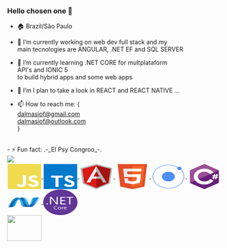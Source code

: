 ### Hello chosen one 🖖    

- 🏠 Brazil/São Paulo<br>
  
- 🔭 I’m currently working on web dev full stack and my
  <br> main tecnologies are ANGULAR, .NET EF and SQL SERVER<br>
 
- 🌱 I’m currently learning .NET CORE for multplataform<br>
  API's and IONIC 5<br>
  to build hybrid apps and some web apps<br>
 
- 👀 I’m I plan to take a look in REACT and REACT NATIVE ...<br>
 
- 📫 How to reach me: {<br>
    dalmasiof@gmail.com<br>
    dalmasiof@outlook.com<br>
 }
 <br>
- ⚡ Fun fact: .-_El Psy Congroo_-. 
    <br>
</td>
          <td>
               <div>
               
 <a href="https://github.com/dalmasiof">
  <img height="180em" src="https://github-readme-stats.vercel.app/api/top-langs/?username=dalmasiof&layout=compact&langs_count=7&theme=dark"/>
</div>

  
<div>

  <img align="center" alt="DAL-Js" height="60" width="80" src="https://raw.githubusercontent.com/devicons/devicon/master/icons/javascript/javascript-plain.svg">
  <img align="center" alt="DAL-Ts" height="60" width="80" src="https://raw.githubusercontent.com/devicons/devicon/master/icons/typescript/typescript-plain.svg">
  <img align="center" alt="DAL-netcore" height="60" width="80" src="https://raw.githubusercontent.com/devicons/devicon/master/icons/angularjs/angularjs-original.svg">
  <img align="center" alt="DAL-HTML" height="60" width="80" src="https://raw.githubusercontent.com/devicons/devicon/master/icons/html5/html5-original.svg">
  <img align="center" alt="DAL-Python" height="60" width="80" src="https://raw.githubusercontent.com/devicons/devicon/master/icons/ionic/ionic-original.svg">
  <img align="center" alt="DAL-Csharp" height="60" width="80" src="https://raw.githubusercontent.com/devicons/devicon/master/icons/csharp/csharp-original.svg">
  <img align="center" alt="DAL-dotnet" height="60" width="80" src="https://raw.githubusercontent.com/devicons/devicon/master/icons/dot-net/dot-net-original.svg">
  <img align="center" alt="DAL-netcore" height="60" width="80" src="https://raw.githubusercontent.com/devicons/devicon/master/icons/dotnetcore/dotnetcore-original.svg">
  
  
  <br>
  <img align="center alt="DAL-gif" height="60" width="80" src="https://64.media.tumblr.com/bc91fffa1f7f71014fddf10d3d2decbd/tumblr_pkxty5psM71sguk2k_1280.gifv">
  
</div>
     
     
